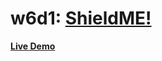 # w6d1: [ShieldME!][description]

**[Live Demo][live-demo]**

[live-demo]: http://appacademy.github.io/asteroids.js
[description]: https://github.com/appacademy/js-curriculum/blob/master/projects/w6d1-asteroids.md
